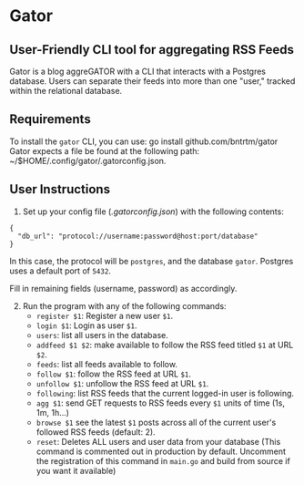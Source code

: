 # Gator

## User-Friendly CLI tool for aggregating RSS Feeds

Gator is a blog aggreGATOR with a CLI that interacts with a Postgres database.
Users can separate their feeds into more than one "user," tracked within the relational database.

## Requirements

To install the `gator` CLI, you can use: go install github.com/bntrtm/gator
Gator expects a file be found at the following path: ~/$HOME/.config/gator/.gatorconfig.json.

## User Instructions

1. Set up your config file (_.gatorconfig.json_) with the following contents:
```
{
  "db_url": "protocol://username:password@host:port/database"
}

```
In this case, the protocol will be `postgres`, and the database `gator`.
Postgres uses a default port of `5432`.

Fill in remaining fields (username, password) as accordingly.

2. Run the program with any of the following commands:
    - `register $1`: Register a new user `$1`.
    - `login $1`: Login as user `$1`.
    - `users`: list all users in the database.
    - `addfeed $1 $2`: make available to follow the RSS feed titled `$1` at URL `$2`.
    - `feeds`: list all feeds available to follow.
    - `follow $1`: follow the RSS feed at URL `$1`.
    - `unfollow $1`: unfollow the RSS feed at URL `$1`.
    - `following`: list RSS feeds that the current logged-in user is following.
    - `agg $1`: send GET requests to RSS feeds every `$1` units of time (1s, 1m, 1h...)
    - `browse $1` see the latest `$1` posts across all of the current user's followed RSS feeds (default: 2).
    - `reset`: Deletes ALL users and user data from your database (This command is commented out in production by default. Uncomment the registration of this command in `main.go` and build from source if you want it available)